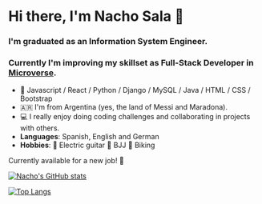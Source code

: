 # Hi there, I'm Nacho Sala 👋

### I'm graduated as an Information System Engineer. 
### Currently I'm improving my skillset as Full-Stack Developer in [Microverse](https://www.microverse.org/).

- 📖 Javascript / React / Python / Django / MySQL / Java / HTML / CSS / Bootstrap 
- 🇦🇷 I'm from Argentina (yes, the land of Messi and Maradona).
- 💻 I really enjoy doing coding challenges and collaborating in projects with others.
- **Languages**: Spanish, English and German
- **Hobbies**: 🎸 Electric guitar 🥋 BJJ 🚴 Biking

Currently available for a new job! 💪

[![Nacho's GitHub stats](https://github-readme-stats.vercel.app/api?username=nachosala89&count_private=true&show_icons=true&theme=dark)](https://github.com/anuraghazra/github-readme-stats)

[![Top Langs](https://github-readme-stats.vercel.app/api/top-langs/?username=nachosala89&langs_count=4&theme=dark&layout=compact)](https://github.com/anuraghazra/github-readme-stats)
